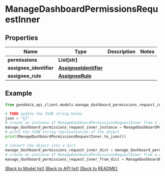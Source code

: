 # ManageDashboardPermissionsRequestInner


## Properties

Name | Type | Description | Notes
------------ | ------------- | ------------- | -------------
**permissions** | **List[str]** |  | 
**assignee_identifier** | [**AssigneeIdentifier**](AssigneeIdentifier.md) |  | 
**assignee_rule** | [**AssigneeRule**](AssigneeRule.md) |  | 

## Example

```python
from gooddata_api_client.models.manage_dashboard_permissions_request_inner import ManageDashboardPermissionsRequestInner

# TODO update the JSON string below
json = "{}"
# create an instance of ManageDashboardPermissionsRequestInner from a JSON string
manage_dashboard_permissions_request_inner_instance = ManageDashboardPermissionsRequestInner.from_json(json)
# print the JSON string representation of the object
print(ManageDashboardPermissionsRequestInner.to_json())

# convert the object into a dict
manage_dashboard_permissions_request_inner_dict = manage_dashboard_permissions_request_inner_instance.to_dict()
# create an instance of ManageDashboardPermissionsRequestInner from a dict
manage_dashboard_permissions_request_inner_from_dict = ManageDashboardPermissionsRequestInner.from_dict(manage_dashboard_permissions_request_inner_dict)
```
[[Back to Model list]](../README.md#documentation-for-models) [[Back to API list]](../README.md#documentation-for-api-endpoints) [[Back to README]](../README.md)


